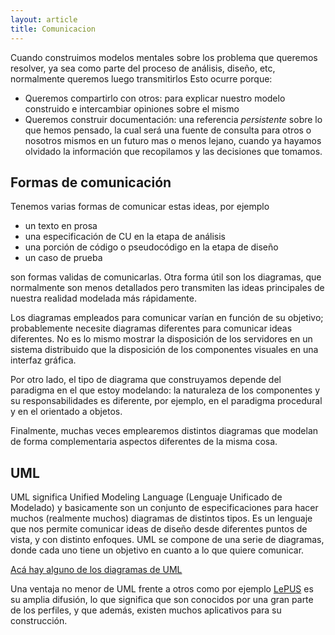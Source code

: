```yaml
---
layout: article
title: Comunicacion
---
```

Cuando construimos modelos mentales sobre los problema que queremos resolver, ya sea como parte del proceso de análisis, diseño, etc, normalmente queremos luego transmitirlos Esto ocurre porque:

-   Queremos compartirlo con otros: para explicar nuestro modelo construido e intercambiar opiniones sobre el mismo
-   Queremos construir documentación: una referencia *persistente* sobre lo que hemos pensado, la cual será una fuente de consulta para otros o nosotros mismos en un futuro mas o menos lejano, cuando ya hayamos olvidado la información que recopilamos y las decisiones que tomamos.

Formas de comunicación
----------------------

Tenemos varias formas de comunicar estas ideas, por ejemplo

-   un texto en prosa
-   una especificación de CU en la etapa de análisis
-   una porción de código o pseudocódigo en la etapa de diseño
-   un caso de prueba

son formas validas de comunicarlas. Otra forma útil son los diagramas, que normalmente son menos detallados pero transmiten las ideas principales de nuestra realidad modelada más rápidamente.

Los diagramas empleados para comunicar varían en función de su objetivo; probablemente necesite diagramas diferentes para comunicar ideas diferentes. No es lo mismo mostrar la disposición de los servidores en un sistema distribuido que la disposición de los componentes visuales en una interfaz gráfica.

Por otro lado, el tipo de diagrama que construyamos depende del paradigma en el que estoy modelando: la naturaleza de los componentes y su responsabilidades es diferente, por ejemplo, en el paradigma procedural y en el orientado a objetos.

Finalmente, muchas veces emplearemos distintos diagramas que modelan de forma complementaria aspectos diferentes de la misma cosa.

UML
---

UML significa Unified Modeling Language (Lenguaje Unificado de Modelado) y basicamente son un conjunto de especificaciones para hacer muchos (realmente muchos) diagramas de distintos tipos. Es un lenguaje que nos permite comunicar ideas de diseño desde diferentes puntos de vista, y con distinto enfoques. UML se compone de una serie de diagramas, donde cada uno tiene un objetivo en cuanto a lo que quiere comunicar.

[Acá hay alguno de los diagramas de UML](https://docs.google.com/viewer?a=v&pid=sites&srcid=ZGVmYXVsdGRvbWFpbnx1dG5kZXNpZ258Z3g6MjI2MGVlMjdjODU4M2NkYw)

Una ventaja no menor de UML frente a otros como por ejemplo [LePUS](http://www.lepus.org.uk/) es su amplia difusión, lo que significa que son conocidos por una gran parte de los perfiles, y que además, existen muchos aplicativos para su construcción.
